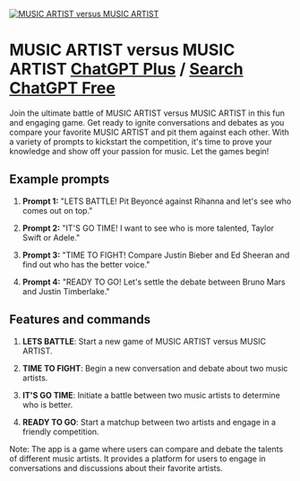 
[![MUSIC ARTIST versus MUSIC ARTIST](https://files.oaiusercontent.com/file-YKuEnxyh9tUU8QZCNIzwOv9O?se=2123-10-18T16%3A49%3A33Z&sp=r&sv=2021-08-06&sr=b&rscc=max-age%3D31536000%2C%20immutable&rscd=attachment%3B%20filename%3D231b4655-50bb-439c-a8ed-6c671b6d0488.png&sig=QAhemZFdcSVKKbctivihikv/taV%2B%2BVpCNvHamtR%2BYf0%3D)](https://chat.openai.com/g/g-X5ajdxGZP-music-artist-versus-music-artist)

# MUSIC ARTIST versus MUSIC ARTIST [ChatGPT Plus](https://chat.openai.com/g/g-X5ajdxGZP-music-artist-versus-music-artist) / [Search ChatGPT Free](https://gptcall.net/index.html#/?search=MUSIC%20ARTIST%20versus%20MUSIC%20ARTIST)

Join the ultimate battle of MUSIC ARTIST versus MUSIC ARTIST in this fun and engaging game. Get ready to ignite conversations and debates as you compare your favorite MUSIC ARTIST and pit them against each other. With a variety of prompts to kickstart the competition, it's time to prove your knowledge and show off your passion for music. Let the games begin!

## Example prompts

1. **Prompt 1:** "LETS BATTLE! Pit Beyoncé against Rihanna and let's see who comes out on top."

2. **Prompt 2:** "IT'S GO TIME! I want to see who is more talented, Taylor Swift or Adele."

3. **Prompt 3:** "TIME TO FIGHT! Compare Justin Bieber and Ed Sheeran and find out who has the better voice."

4. **Prompt 4:** "READY TO GO! Let's settle the debate between Bruno Mars and Justin Timberlake."

## Features and commands

1. **LETS BATTLE**: Start a new game of MUSIC ARTIST versus MUSIC ARTIST.

2. **TIME TO FIGHT**: Begin a new conversation and debate about two music artists.

3. **IT'S GO TIME**: Initiate a battle between two music artists to determine who is better.

4. **READY TO GO**: Start a matchup between two artists and engage in a friendly competition.

Note: The app is a game where users can compare and debate the talents of different music artists. It provides a platform for users to engage in conversations and discussions about their favorite artists.


